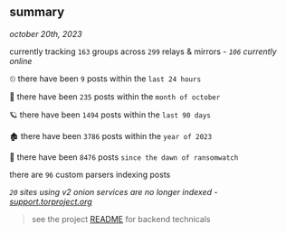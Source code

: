 
## summary
_october 20th, 2023_

currently tracking `163` groups across `299` relays & mirrors - _`106` currently online_

⏲ there have been `9` posts within the `last 24 hours`

🦈 there have been `235` posts within the `month of october`

🪐 there have been `1494` posts within the `last 90 days`

🏚 there have been `3786` posts within the `year of 2023`

🦕 there have been `8476` posts `since the dawn of ransomwatch`

there are `96` custom parsers indexing posts

_`20` sites using v2 onion services are no longer indexed - [support.torproject.org](https://support.torproject.org/onionservices/v2-deprecation/)_

> see the project [README](https://github.com/joshhighet/ransomwatch#ransomwatch--) for backend technicals
